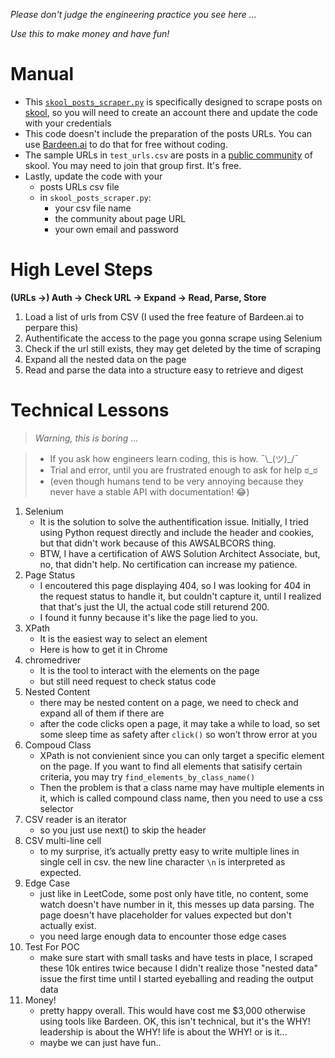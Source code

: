 *Please don't judge the engineering practice you see here ...*

*Use this to make money and have fun!*

# Manual

- This [`skool_posts_scraper.py`](https://github.com/moon-home/scraper/blob/main/skool_posts_scraper.py) is specifically designed to scrape posts on [skool](https://www.skool.com/), so you will need to create an account there and update the code with your credentials
- This code doesn't include the preparation of the posts URLs. You can use [Bardeen.ai](https://www.bardeen.ai/) to do that for free without coding.
- The sample URLs in `test_urls.csv` are posts in a [public community](https://www.skool.com/community) of skool. You may need to join that group first. It's free.
- Lastly, update the code with your
    - posts URLs csv file
    - in `skool_posts_scraper.py`:
        - your csv file name
        - the community about page URL
        - your own email and password

# High Level Steps

**(URLs →) Auth → Check URL → Expand → Read, Parse, Store**

1. Load a list of urls from CSV (I used the free feature of Bardeen.ai to perpare this)
2. Authentificate the access to the page you gonna scrape using Selenium
3. Check if the url still exists, they may get deleted by the time of scraping
4. Expand all the nested data on the page
5. Read and parse the data into a structure easy to retrieve and digest


# Technical Lessons

> *Warning, this is boring ...*

> - If you ask how engineers learn coding, this is how. ¯\\\_(ツ)_/¯
> - Trial and error, until you are frustrated enough to ask for help ಠ_ಠ
> - (even though humans tend to be very annoying because they never have a stable API with documentation! 😂)

1. Selenium 
    - It is the solution to solve the authentification issue. Initially, I tried using Python request directly and include the header and cookies, but that didn't work because of this AWSALBCORS thing. 
    - BTW, I have a certification of AWS Solution Architect Associate, but, no, that didn't help. No certification can increase my patience.
2. Page Status
    - I encoutered this page displaying 404, so I was looking for 404 in the request status to handle it, but couldn't capture it, until I realized that that's just the UI, the actual code still returend 200. 
    - I found it funny because it's like the page lied to you.
3. XPath
    - It is the easiest way to select an element
    - Here is how to get it in Chrome
4. chromedriver 
    - It is the tool to interact with the elements on the page
    - but still need request to check status code
5. Nested Content
    - there may be nested content on a page, we need to check and expand all of them if there are
    - after the code clicks open a page, it may take a while to load, so set some sleep time as safety after `click()` so won’t throw error at you
6. Compoud Class
    - XPath is not convienient since you can only target a specific element on the page. If you want to find all elements that satisify certain criteria, you may try `find_elements_by_class_name()`
    - Then the problem is that a class name may have multiple elements in it, which is called compound class name, then you need to use a css selector
7. CSV reader is an iterator
    - so you just use next() to skip the header
8. CSV multi-line cell
    - to my surprise, it’s actually pretty easy to write multiple lines in single cell in csv. the new line character `\n` is interpreted as expected.
8. Edge Case
    - just like in LeetCode, some post only have title, no content, some watch doesn't have number in it, this messes up data parsing. The page doesn't have placeholder for values expected but don't actually exist.
    - you need large enough data to encounter those edge cases
9. Test For POC 
    - make sure start with small tasks and have tests in place, I scraped these 10k entires twice because I didn't realize those "nested data" issue the first time until I started eyeballing and reading the output data
10. Money!
    - pretty happy overall. This would have cost me $3,000 otherwise using tools like Bardeen. OK, this isn't technical, but it's the WHY! leadership is about the WHY! life is about the WHY! or is it...
    - maybe we can just have fun..
